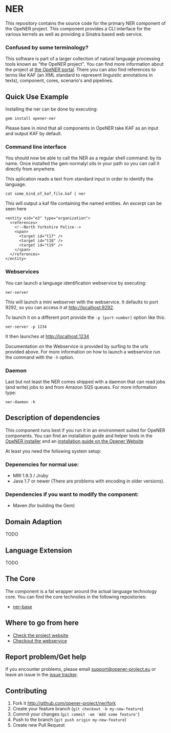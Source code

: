 # NER

This repository contains the source code for the primary NER component of the OpeNER project. This component provides a CLI interface for the various kernels as well as providing a Sinatra based web service.

### Confused by some terminology?

This software is part of a larger collection of natural language processing tools known as "the OpeNER project". You can find more information about the project at [the OpeNER portal](http://opener-project.github.io). There you can also find references to terms like KAF (an XML standard to represent linguistic annotations in texts), component, cores, scenario's and pipelines.


Quick Use Example
-----------------

Installing the ner can be done by executing:

    gem install opener-ner

Please bare in mind that all components in OpeNER take KAF as an input and output KAF by default.

### Command line interface

You should now be able to call the NER as a regular shell command: by its name. Once installed the gem normalyl sits in your path so you can call it directly from anywhere.

This aplication reads a text from standard input in order to identify the language.

    cat some_kind_of_kaf_file.kaf | ner


This will output a kaf file containing the named entities. An excerpt can be seen here

```
<entity eid="e3" type="organization">
  <references>
    <!--North Yorkshire Police-->
    <span>
      <target id="t17" />
      <target id="t18" />
      <target id="t19" />
    </span>
  </references>
</entity>
```

### Webservices

You can launch a language identification webservice by executing:

    ner-server

This will launch a mini webserver with the webservice. It defaults to port 9292, so you can access it at <http://localhost:9292>.

To launch it on a different port provide the `-p [port-number]` option like this:

    ner-server -p 1234

It then launches at <http://localhost:1234>

Documentation on the Webservice is provided by surfing to the urls provided above. For more information on how to launch a webservice run the command with the ```-h``` option.


### Daemon

Last but not least the NER comes shipped with a daemon that can read jobs (and write) jobs to and from Amazon SQS queues. For more information type:

    ner-daemon -h


Description of dependencies
---------------------------

This component runs best if you run it in an environment suited for OpeNER components. You can find an installation guide and helper tools in the [OpeNER installer](https://github.com/opener-project/opener-installer) and an
[installation guide on the Opener Website](http://opener-project.github.io/getting-started/how-to/local-installation.html)

At least you need the following system setup:

### Depenencies for normal use:

* MRI 1.9.3 / Jruby
* Java 1.7 or newer (There are problems with encoding in older versions).

### Dependencies if you want to modify the component:

* Maven (for building the Gem)

Domain Adaption
---------------

  TODO

Language Extension
------------------

  TODO

The Core
--------

The component is a fat wrapper around the actual language technology core. You can find the core technolies in the following repositories:

* [ner-base](https://github.com/opener-project/ner-base)


Where to go from here
---------------------

* [Check the project website](http://opener-project.github.io)
* [Checkout the webservice](http://opener.olery.com/ner)

Report problem/Get help
-----------------------

If you encounter problems, please email <support@opener-project.eu> or leave an issue in the 
[issue tracker](https://github.com/opener-project/ner/issues).


Contributing
------------

1. Fork it <http://github.com/opener-project/ner/fork>
2. Create your feature branch (`git checkout -b my-new-feature`)
3. Commit your changes (`git commit -am 'Add some feature'`)
4. Push to the branch (`git push origin my-new-feature`)
5. Create new Pull Request

